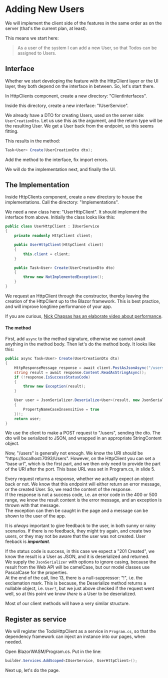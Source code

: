 # Adding New Users

We will implement the client side of the features in the same order as on the server (that's the current plan, at least).

This means we start here:

> As a user of the system I can add a new User, so that Todos can be assigned to Users.

## Interface
Whether we start developing the feature with the HttpClient layer or the UI layer, they both depend on the interface in between. So, let's start there.

In HttpClients component, create a new directory: "ClientInterfaces".

Inside this directory, create a new interface: "IUserService".

We already have a DTO for creating Users, used on the server side: `UserCreationDto`. 
Let us use this as the argument, and the return type will be the resulting User.  We get a User back from the endpoint, so this seems fitting.

This results in the method:

```csharp
Task<User> Create(UserCreationDto dto);
```

Add the method to the interface, fix import errors.


We will do the implementation next, and finally the UI.

## The Implementation

Inside HttpClients component, create a new directory to house the implementations. Call the directory: "Implementations".

We need a new class here: "UserHttpClient". It should implement the interface from above. Initially the class looks like this:

```csharp
public class UserHttpClient : IUserService
{
    private readonly HttpClient client;

    public UserHttpClient(HttpClient client)
    {
        this.client = client;
    }

    public Task<User> Create(UserCreationDto dto)
    {
        throw new NotImplementedException();
    }
}
```

We request an HttpClient through the constructor, thereby leaving the creation of the HttpClient up to the Blazor framework. This is best practice, and will improve longtime performance of your app.

If you are curious, [Nick Chapsas has an elaborate video about performance](https://www.youtube.com/watch?v=Z6Y2adsMnAA).

#### The method

First, add `async` to the method signature, otherwise we cannot await anything in the method body. Then let's do the method body. It looks like this:

```csharp
public async Task<User> Create(UserCreationDto dto)
{
    HttpResponseMessage response = await client.PostAsJsonAsync("/users", dto);
    string result = await response.Content.ReadAsStringAsync();
    if (!response.IsSuccessStatusCode)
    {
        throw new Exception(result);
    }

    User user = JsonSerializer.Deserialize<User>(result, new JsonSerializerOptions
    {
        PropertyNameCaseInsensitive = true
    })!;
    return user;
}
```

We use the client to make a POST request to "/users", sending the dto. The dto will be serialized to JSON, and wrapped in an appropriate StringContent object.

Now, "/users" is generally not enough. We know the URI should be "https://localhost:7093/Users". However, on the HttpClient you can set a "base url", which is the first part, and we then only need to provide the part of the URI after the port. This base URL was set in Program.cs, in slide 5.


Every request returns a response, whether we actually expect an object back or not. 
We know that this endpoint will either return an error message, or the created User. 
So, we read the content of the response.\
If the response is not a success code, i.e. an error code in the 400 or 500 range, 
we know the result content is the error message, and an exception is thrown with that message.\
The exception can then be caught in the page and a message can be shown to the user of the app.

It is _always_ important to give feedback to the user, in both sunny or rainy scenarios. If there is no feedback, they might try again, and create two users, or they may not be aware that the user was not created. User feeback is _**important**_.

If the status code is success, in this case we expect a "201 Created", we know the result is a User as JSON, and it is deserialized and returned.\
We supply the `JsonSerializer` with options to ignore casing, because the result from the Web API will be camelCase, but our model classes use PascalCase for the properties.\
At the end of the call, line 13, there is a null-suppressor: "!", i.e. the exclamation mark. This is because, the Deserialize method returns a nullable object, i.e. `User?`, but we just above checked if the request went well, so at this point we know _there is_ a User to be deserialized.


Most of our client methods will have a very similar structure.

## Register as service
We will register the TodoHttpClient as a service in `Program.cs`, so that the dependency framework can inject an instance into our pages, when needed.

Open BlazorWASM/Program.cs. Put in the line:

```csharp
builder.Services.AddScoped<IUserService, UserHttpClient>();
```

Next up, let's do the page.